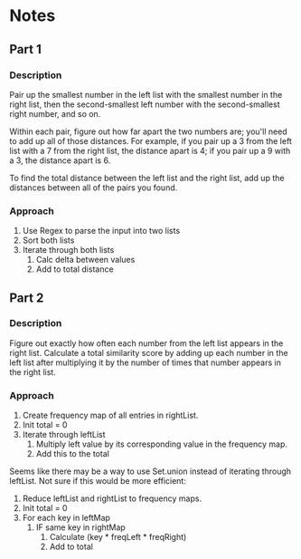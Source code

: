 # Notes

## Part 1

### Description

Pair up the smallest number in the left list with the smallest number in the right list, then the second-smallest left number with the second-smallest right number, and so on.

Within each pair, figure out how far apart the two numbers are; you'll need to add up all of those distances. For example, if you pair up a 3 from the left list with a 7 from the right list, the distance apart is 4; if you pair up a 9 with a 3, the distance apart is 6.

To find the total distance between the left list and the right list, add up the distances between all of the pairs you found.

### Approach

1. Use Regex to parse the input into two lists
2. Sort both lists
3. Iterate through both lists
   1. Calc delta between values
   2. Add to total distance

## Part 2

### Description

Figure out exactly how often each number from the left list appears in the right list. Calculate a total similarity score by adding up each number in the left list after multiplying it by the number of times that number appears in the right list.

### Approach

1. Create frequency map of all entries in rightList.
2. Init total = 0
3. Iterate through leftList
   1. Multiply left value by its corresponding value in the frequency map.
   2. Add this to the total

Seems like there may be a way to use Set.union instead of iterating through leftList. Not sure if this would be more efficient:

1. Reduce leftList and rightList to frequency maps.
2. Init total = 0
3. For each key in leftMap
   1. IF same key in rightMap
      1. Calculate (key \* freqLeft \* freqRight)
      2. Add to total
